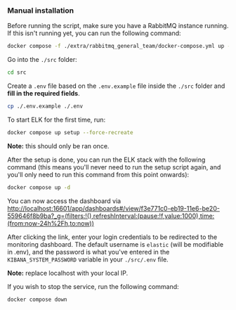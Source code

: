 ### Manual installation

Before running the script, make sure you have a RabbitMQ instance running. If this isn't running yet, you can run the following command:

```bash
docker compose -f ./extra/rabbitmq_general_team/docker-compose.yml up -d
```

Go into the `./src` folder:

```bash
cd src
```

Create a `.env` file based on the `.env.example` file inside the `./src` folder and **fill in the required fields**.

```bash
cp ./.env.example ./.env
```

To start ELK for the first time, run:

```bash
docker compose up setup --force-recreate
```

**Note:** this should only be ran once.

After the setup is done, you can run the ELK stack with the following command (this means you'll never need to run the setup script again, and you'll only need to run this command from this point onwards):

```bash
docker compose up -d
```

You can now access the dashboard via <http://localhost:16601/app/dashboards#/view/f3e771c0-eb19-11e6-be20-559646f8b9ba?_g=(filters:!(),refreshInterval:(pause:!f,value:1000),time:(from:now-24h%2Fh,to:now))>

After clicking the link, enter your login credentials to be redirected to the monitoring dashboard. The default username is `elastic` (will be modifiable in .env), and the password is what you've entered in the `KIBANA_SYSTEM_PASSWORD` variable in your `./src/.env` file.

**Note:** replace localhost with your local IP.

If you wish to stop the service, run the following command:

```bash
docker compose down
```